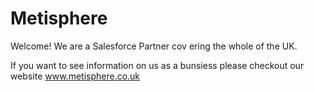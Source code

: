 # Metisphere

Welcome! We are a Salesforce Partner cov ering the whole of the UK.

If you want to see information on us as a bunsiess please checkout our website www.metisphere.co.uk
